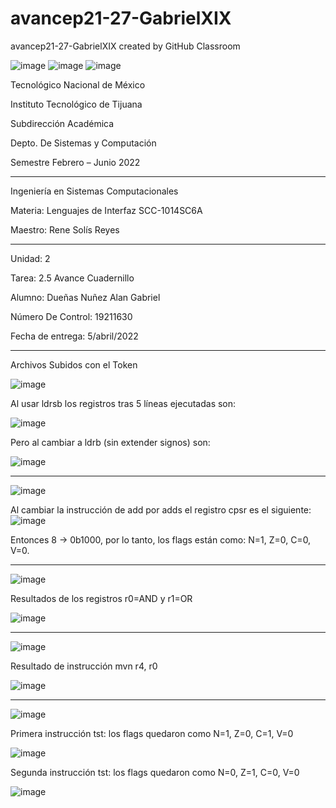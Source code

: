 # avancep21-27-GabrielXIX
avancep21-27-GabrielXIX created by GitHub Classroom

![image](https://user-images.githubusercontent.com/65438145/162041790-23b37b0c-a65b-476b-9255-fc61326d9763.png)
![image](https://user-images.githubusercontent.com/65438145/162041804-b8a7e51d-537a-4641-82c1-ee5f7e09a35c.png)
![image](https://user-images.githubusercontent.com/65438145/162041821-6947bd91-6f0d-4875-9eaa-cc8104e5923e.png)

Tecnológico Nacional de México

Instituto Tecnológico de Tijuana

Subdirección Académica

Depto. De Sistemas y Computación

Semestre Febrero – Junio 2022

-------------------------------------
Ingeniería en Sistemas Computacionales

Materia: Lenguajes de Interfaz SCC-1014SC6A

Maestro: Rene Solís Reyes

-------------------------------------
Unidad: 2

Tarea: 2.5 Avance Cuadernillo

Alumno: Dueñas Nuñez Alan Gabriel

Número De Control: 19211630

Fecha de entrega: 5/abril/2022

--------------------------------------
Archivos Subidos con el Token

![image](https://user-images.githubusercontent.com/65438145/162042187-22b00f67-6178-4525-9741-662259f36668.png)

Al usar ldrsb los registros tras 5 líneas ejecutadas son:

![image](https://user-images.githubusercontent.com/65438145/162042313-915510b1-577e-4bad-991a-fef9fcc09f0e.png)

Pero al cambiar a ldrb (sin extender signos) son:

![image](https://user-images.githubusercontent.com/65438145/162042613-be17d6a6-8959-4a60-81c5-27a98c5ce344.png)

------------------------------------------
![image](https://user-images.githubusercontent.com/65438145/162042684-f2e28ade-d6d7-4c28-87c2-4ff95ab43743.png)

Al cambiar la instrucción de add por adds el registro cpsr es el siguiente:
![image](https://user-images.githubusercontent.com/65438145/162042878-51fa01da-902a-4515-9a56-786f4e030c17.png)

Entonces 8 -> 0b1000, por lo tanto, los flags están como: N=1, Z=0, C=0, V=0.

-------------------------------------------
![image](https://user-images.githubusercontent.com/65438145/162042954-c865e1b3-1f4e-4f36-a1ef-9ab01c5efd19.png)

Resultados de los registros r0=AND y r1=OR

![image](https://user-images.githubusercontent.com/65438145/162043062-18ddeea6-ba62-4fe3-9200-7c0e805a4259.png)

--------------------------------------------
![image](https://user-images.githubusercontent.com/65438145/162043110-c6b27b92-da50-4def-9aaa-0ee01e089952.png)

Resultado de instrucción mvn r4, r0

![image](https://user-images.githubusercontent.com/65438145/162043199-86f84041-cc07-4307-88a9-edd25c5473f4.png)

--------------------------------------------
![image](https://user-images.githubusercontent.com/65438145/162043248-217c203f-c40e-4a2c-81fe-e2c5bf6854ad.png)

Primera instrucción tst: los flags quedaron como N=1, Z=0, C=1, V=0

![image](https://user-images.githubusercontent.com/65438145/162043316-49208356-674f-4bc2-a444-6930de286540.png)

Segunda instrucción tst: los flags quedaron como N=0, Z=1, C=0, V=0

![image](https://user-images.githubusercontent.com/65438145/162043355-22335fd1-a793-4d51-84da-46f20bd07cec.png)
